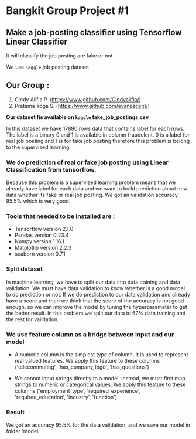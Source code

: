 # Bangkit Group Project #1

## Make a job-posting classifier using Tensorflow Linear Classifier
It will classify the job posting are fake or not

We use ```Kaggle``` job posting dataset

## Our Group :
1. Cindy Alifia P. (https://www.github.com/Cindyalifia/)
2. Pratama Yoga S. (https://www.github.com/evanezcent/)

**Our dataset fis available on ```kaggle``` fake_job_postings.csv**

In this dataset we have 17880 rows data that contains label for each rows. The label is a binary 0 and 1 is available in column fraudulent. 0 is a label for real job posting and 1 is for  fake job posting therefore this problem  is belong to the supervised learning. 

### We do prediction of real or fake job posting using Linear Classification from tensorflow.

Because this problem is a supervised learning problem means that we already have label for each data and we want to build prediction about new data whether its fake or real job posting. We got an validation accuracy 95.5% which is very good.

### Tools that needed to be installed are :
- Tensorflow version 2.1.0
- Pandas version 0.23.4
- Numpy version 1.16.1
- Matplotlib version 2.2.3
- seaborn version 0.7.1

### Split dataset 
In machine learning, we have to split our data into data training and data validation. We must have data validation to know whether is a good model to do prediction or not. If we do prediction to our data validation and already have a score and then we think that the score of the accuracy is not good enough, so we can improve the model by tuning the hyperparameter to get the better result. In this problem we split our data to 67% data training and the rest for validation.


### We use feature column as a bridge between input and our model
- A numeric column is the simplest type of column. It is used to represent real valued features. We apply this feature to these columns ('telecommuting', 'has_company_logo', 'has_questions')

- We cannot input strings directly to a model. Instead, we must first map strings to numeric or categorical values. We apply this feature to these columns ('employment_type', 'required_experience', 'required_education', 'industry', 'function')


### Result
We got an accuracy 95.5% for the data validation, and we save our model in folder 'model'.






